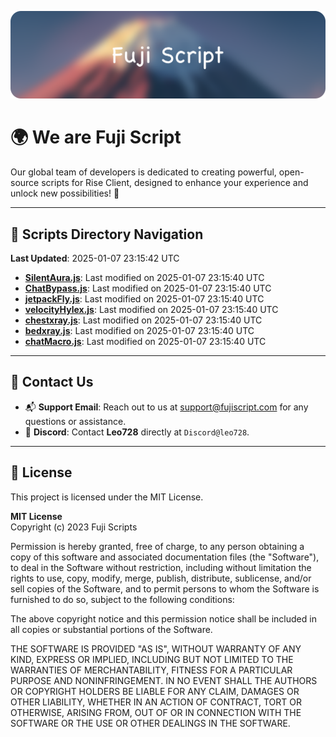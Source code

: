 ![Banner](.github/b.webp)

# 🌍 **We are Fuji Script**

Our global team of developers is dedicated to creating powerful, open-source scripts for Rise Client, designed to enhance your experience and unlock new possibilities! 🌟

---
<!-- SCRIPTS_NAVIGATION_START -->
## 📂 **Scripts Directory Navigation**

**Last Updated**: 2025-01-07 23:15:42 UTC

- **[SilentAura.js](scripts/SilentAura.js)**: Last modified on 2025-01-07 23:15:40 UTC
- **[ChatBypass.js](scripts/ChatBypass.js)**: Last modified on 2025-01-07 23:15:40 UTC
- **[jetpackFly.js](scripts/jetpackFly.js)**: Last modified on 2025-01-07 23:15:40 UTC
- **[velocityHylex.js](scripts/velocityHylex.js)**: Last modified on 2025-01-07 23:15:40 UTC
- **[chestxray.js](scripts/chestxray.js)**: Last modified on 2025-01-07 23:15:40 UTC
- **[bedxray.js](scripts/bedxray.js)**: Last modified on 2025-01-07 23:15:40 UTC
- **[chatMacro.js](scripts/chatMacro.js)**: Last modified on 2025-01-07 23:15:40 UTC

<!-- SCRIPTS_NAVIGATION_END -->

---

## 💬 **Contact Us**  
- 📬 **Support Email**: Reach out to us at [support@fujiscript.com](mailto:support@fujiscript.com) for any questions or assistance.  
- 💬 **Discord**: Contact **Leo728** directly at `Discord@leo728`.

---

## 📜 **License**

This project is licensed under the MIT License.  

**MIT License**  
Copyright (c) 2023 Fuji Scripts  

Permission is hereby granted, free of charge, to any person obtaining a copy of this software and associated documentation files (the "Software"), to deal in the Software without restriction, including without limitation the rights to use, copy, modify, merge, publish, distribute, sublicense, and/or sell copies of the Software, and to permit persons to whom the Software is furnished to do so, subject to the following conditions:  

The above copyright notice and this permission notice shall be included in all copies or substantial portions of the Software.  

THE SOFTWARE IS PROVIDED "AS IS", WITHOUT WARRANTY OF ANY KIND, EXPRESS OR IMPLIED, INCLUDING BUT NOT LIMITED TO THE WARRANTIES OF MERCHANTABILITY, FITNESS FOR A PARTICULAR PURPOSE AND NONINFRINGEMENT. IN NO EVENT SHALL THE AUTHORS OR COPYRIGHT HOLDERS BE LIABLE FOR ANY CLAIM, DAMAGES OR OTHER LIABILITY, WHETHER IN AN ACTION OF CONTRACT, TORT OR OTHERWISE, ARISING FROM, OUT OF OR IN CONNECTION WITH THE SOFTWARE OR THE USE OR OTHER DEALINGS IN THE SOFTWARE.  
